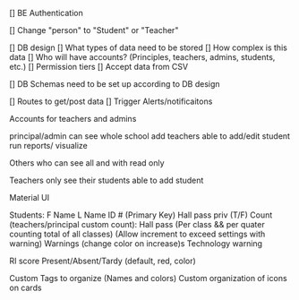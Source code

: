 

[] BE Authentication

[] Change "person" to "Student" or "Teacher"

[] DB design
    [] What types of data need to be stored 
    [] How complex is this data
    [] Who will have accounts? (Principles, teachers, admins, students, etc.)
    [] Permission tiers
    [] Accept data from CSV
    

[] DB Schemas need to be set up according to DB design

[] Routes to get/post data
    [] Trigger Alerts/notificaitons



Accounts for teachers and admins


principal/admin can see whole school
    add teachers
    able to add/edit student
    run reports/ visualize

Others who can see all and with read only

Teachers only see their students
    able to add student



Material UI

Students:
F Name
L Name
ID # (Primary Key)
Hall pass priv (T/F)
Count (teachers/principal custom count):
    Hall pass (Per class && per quater counting total of all classes) (Allow increment to exceed settings with warning)
    Warnings (change color on increase)s
    Technology warning

RI score
Present/Absent/Tardy (default, red, color)



Custom Tags to organize (Names and colors)
Custom organization of icons on cards














